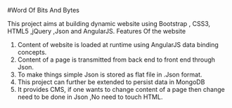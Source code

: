 #Word Of Bits And Bytes

This project aims at building dynamic website using Bootstrap , CSS3, HTML5 ,jQuery ,Json and AngularJS.
Features Of the website

1. Content of website is loaded at runtime using AngularJS data binding concepts.
2. Content of a page is transmitted from back end to front end through Json.
3. To make things simple Json is stored as flat file in .Json format.
4. This project can further be extended to persist data in MongoDB
5. It provides CMS, if one wants to change content of a page then change need to be done in Json ,No need to touch HTML.
